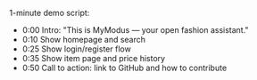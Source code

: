 1-minute demo script:
- 0:00 Intro: "This is MyModus — your open fashion assistant."
- 0:10 Show homepage and search
- 0:25 Show login/register flow
- 0:35 Show item page and price history
- 0:50 Call to action: link to GitHub and how to contribute
